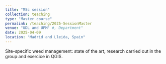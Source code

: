 ```yaml
---
title: "MSc session"
collection: teaching
type: "Master course"
permalink: /teaching/2025-SessionMaster
venue: "UDL and UPM" #, Department"
date: 2025-04-09
location: "Madrid and Lleida, Spain"
---
```


Site-specific weed management: state of the art, research carried out in the group and exercice in QGIS. 

<p style = "text-align: justify; font-size: 10 pt">

</p>
